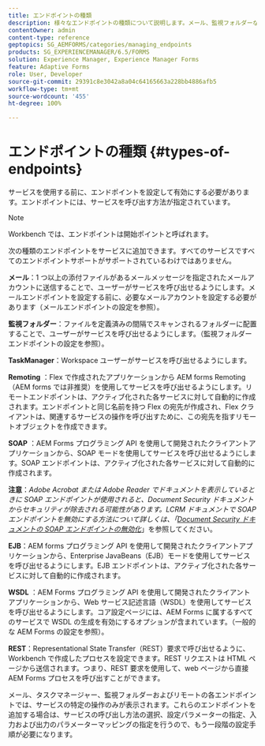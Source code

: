 ```yaml
---
title: エンドポイントの種類
description: 様々なエンドポイントの種類について説明します。メール、監視フォルダーなど、様々な種類のエンドポイントをサービスに追加できます。
contentOwner: admin
content-type: reference
geptopics: SG_AEMFORMS/categories/managing_endpoints
products: SG_EXPERIENCEMANAGER/6.5/FORMS
solution: Experience Manager, Experience Manager Forms
feature: Adaptive Forms
role: User, Developer
source-git-commit: 29391c8e3042a8a04c64165663a228bb4886afb5
workflow-type: tm+mt
source-wordcount: '455'
ht-degree: 100%

---
```


# エンドポイントの種類 {#types-of-endpoints}

サービスを使用する前に、エンドポイントを設定して有効にする必要があります。エンドポイントには、サービスを呼び出す方法が指定されています。

>[!NOTE]
>
>Workbench では、エンドポイントは開始ポイントと呼ばれます。

次の種類のエンドポイントをサービスに追加できます。すべてのサービスですべてのエンドポイントサポートがサポートされているわけではありません。

**メール**：1 つ以上の添付ファイルがあるメールメッセージを指定されたメールアカウントに送信することで、ユーザーがサービスを呼び出せるようにします。メールエンドポイントを設定する前に、必要なメールアカウントを設定する必要があります（メールエンドポイントの設定を参照）。

**監視フォルダー**：ファイルを定義済みの間隔でスキャンされるフォルダーに配置することで、ユーザーがサービスを呼び出せるようにします。（監視フォルダーエンドポイントの設定を参照）。

**TaskManager**：Workspace ユーザーがサービスを呼び出せるようにします。

**Remoting** ：Flex で作成されたアプリケーションから AEM forms Remoting（AEM forms では非推奨）を使用してサービスを呼び出せるようにします。リモートエンドポイントは、アクティブ化された各サービスに対して自動的に作成されます。エンドポイントと同じ名前を持つ Flex の宛先が作成され、Flex クライアントは、関連するサービスの操作を呼び出すために、この宛先を指すリモートオブジェクトを作成できます。

**SOAP** ：AEM Forms プログラミング API を使用して開発されたクライアントアプリケーションから、SOAP モードを使用してサービスを呼び出せるようにします。SOAP エンドポイントは、アクティブ化された各サービスに対して自動的に作成されます。

**注意**：*Adobe Acrobat または Adobe Reader でドキュメントを表示しているときに SOAP エンドポイントが使用されると、Document Security ドキュメントからセキュリティが除去される可能性があります。LCRM ドキュメントで SOAP エンドポイントを無効にする方法について詳しくは、「[Document Security ドキュメントの SOAP エンドポイントの無効化](/help/forms/using/admin-help/configuring-client-server-options.md#disable-soap-endpoints-for-document-security-documents)*」を参照してください。

**EJB**：AEM forms プログラミング API を使用して開発されたクライアントアプリケーションから、Enterprise JavaBeans（EJB）モードを使用してサービスを呼び出せるようにします。EJB エンドポイントは、アクティブ化された各サービスに対して自動的に作成されます。

**WSDL** ：AEM Forms プログラミング API を使用して開発されたクライアントアプリケーションから、Web サービス記述言語（WSDL）を使用してサービスを呼び出せるようにします。コア設定ページには、AEM Forms に属するすべてのサービスで WSDL の生成を有効にするオプションが含まれています。（一般的な AEM Forms の設定を参照）。

**REST**：Representational State Transfer（REST）要求で呼び出せるように、Workbench で作成したプロセスを設定できます。REST リクエストは HTML ページから送信されます。つまり、REST 要求を使用して、web ページから直接 AEM Forms プロセスを呼び出すことができます。

メール、タスクマネージャー、監視フォルダーおよびリモートの各エンドポイントでは、サービスの特定の操作のみが表示されます。これらのエンドポイントを追加する場合は、サービスの呼び出し方法の選択、設定パラメーターの指定、入力および出力のパラメーターマッピングの指定を行うので、もう一段階の設定手順が必要になります。
